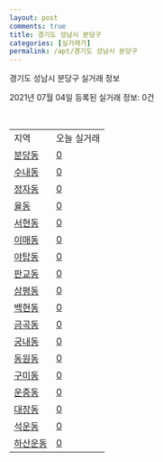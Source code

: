 ```yaml
---
layout: post
comments: true
title: 경기도 성남시 분당구
categories: [실거래가]
permalink: /apt/경기도 성남시 분당구
---
```


경기도 성남시 분당구 실거래 정보

2021년 07월 04일 등록된 실거래 정보: 0건

<script type="text/javascript">
  google.charts.load('current', {'packages':['corechart']});
  google.charts.setOnLoadCallback(drawChart);

  function drawChart() {
    var data = google.visualization.arrayToDataTable([['거래일', '매매', '전월세', '전매'], ['20-07', 902, 1359, 1], ['20-08', 418, 929, 5], ['20-09', 380, 919, 0], ['20-10', 455, 992, 0], ['20-11', 805, 997, 2], ['20-12', 667, 1035, 2], ['21-01', 370, 960, 1], ['21-02', 264, 906, 1], ['21-03', 201, 956, 4], ['21-04', 199, 737, 6], ['21-05', 321, 770, 1], ['21-06', 98, 668, 0]]);

    var options = {
      title: '최근 유형별 거래량 추이',
      legend: { position: 'bottom' }
    };

    var chart = new google.visualization.LineChart(document.getElementById('columnchart_material'));
    chart.draw(data, (options));
  }
</script>

<div id="columnchart_material" style="width: 95%; margin-left: -35px"></div>
<br>
<table class="sortable">
  <tr>
    <td>지역</td>
    <td>오늘 실거래</td>
  </tr>

  
  <tr class="item">
    <td><a href="경기도 성남시 분당구 분당동">분당동</a></td>
    <td><a href="경기도 성남시 분당구 분당동">0</a></td>
  </tr>
    

  <tr class="item">
    <td><a href="경기도 성남시 분당구 수내동">수내동</a></td>
    <td><a href="경기도 성남시 분당구 수내동">0</a></td>
  </tr>
    

  <tr class="item">
    <td><a href="경기도 성남시 분당구 정자동">정자동</a></td>
    <td><a href="경기도 성남시 분당구 정자동">0</a></td>
  </tr>
    

  <tr class="item">
    <td><a href="경기도 성남시 분당구 율동">율동</a></td>
    <td><a href="경기도 성남시 분당구 율동">0</a></td>
  </tr>
    

  <tr class="item">
    <td><a href="경기도 성남시 분당구 서현동">서현동</a></td>
    <td><a href="경기도 성남시 분당구 서현동">0</a></td>
  </tr>
    

  <tr class="item">
    <td><a href="경기도 성남시 분당구 이매동">이매동</a></td>
    <td><a href="경기도 성남시 분당구 이매동">0</a></td>
  </tr>
    

  <tr class="item">
    <td><a href="경기도 성남시 분당구 야탑동">야탑동</a></td>
    <td><a href="경기도 성남시 분당구 야탑동">0</a></td>
  </tr>
    

  <tr class="item">
    <td><a href="경기도 성남시 분당구 판교동">판교동</a></td>
    <td><a href="경기도 성남시 분당구 판교동">0</a></td>
  </tr>
    

  <tr class="item">
    <td><a href="경기도 성남시 분당구 삼평동">삼평동</a></td>
    <td><a href="경기도 성남시 분당구 삼평동">0</a></td>
  </tr>
    

  <tr class="item">
    <td><a href="경기도 성남시 분당구 백현동">백현동</a></td>
    <td><a href="경기도 성남시 분당구 백현동">0</a></td>
  </tr>
    

  <tr class="item">
    <td><a href="경기도 성남시 분당구 금곡동">금곡동</a></td>
    <td><a href="경기도 성남시 분당구 금곡동">0</a></td>
  </tr>
    

  <tr class="item">
    <td><a href="경기도 성남시 분당구 궁내동">궁내동</a></td>
    <td><a href="경기도 성남시 분당구 궁내동">0</a></td>
  </tr>
    

  <tr class="item">
    <td><a href="경기도 성남시 분당구 동원동">동원동</a></td>
    <td><a href="경기도 성남시 분당구 동원동">0</a></td>
  </tr>
    

  <tr class="item">
    <td><a href="경기도 성남시 분당구 구미동">구미동</a></td>
    <td><a href="경기도 성남시 분당구 구미동">0</a></td>
  </tr>
    

  <tr class="item">
    <td><a href="경기도 성남시 분당구 운중동">운중동</a></td>
    <td><a href="경기도 성남시 분당구 운중동">0</a></td>
  </tr>
    

  <tr class="item">
    <td><a href="경기도 성남시 분당구 대장동">대장동</a></td>
    <td><a href="경기도 성남시 분당구 대장동">0</a></td>
  </tr>
    

  <tr class="item">
    <td><a href="경기도 성남시 분당구 석운동">석운동</a></td>
    <td><a href="경기도 성남시 분당구 석운동">0</a></td>
  </tr>
    

  <tr class="item">
    <td><a href="경기도 성남시 분당구 하산운동">하산운동</a></td>
    <td><a href="경기도 성남시 분당구 하산운동">0</a></td>
  </tr>
    


</table>


    